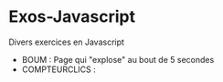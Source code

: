 # Exos-Javascript
Divers exercices en Javascript
- BOUM : Page qui "explose" au bout de 5 secondes
- COMPTEURCLICS : 
